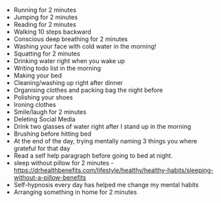 * Running for 2 minutes
* Jumping for 2 minutes
* Reading for 2 minutes
* Walking 10 steps backward
* Conscious deep breathing for 2 minutes
* Washing your face with cold water in the morning!
* Squatting for 2 minutes
* Drinking water right when you wake up
* Writing todo list in the morning
* Making your bed
* Cleaning/washing up right after dinner
* Organising clothes and packing bag the night before
* Polishing your shoes
* Ironing clothes
* Smile/laugh for 2 minutes
* Deleting Social Media
* Drink two glasses of water right after I stand up in the morning
* Brushing before hitting bed
* At the end of the day, trying mentally naming 3 things you where grateful for that day
* Read a self help paragraph before going to bed at night.
* sleep without pillow for 2 minutes - https://drhealthbenefits.com/lifestyle/healthy/healthy-habits/sleeping-without-a-pillow-benefits
* Self-hypnosis every day has helped me change my mental habits 
* Arranging something in home for 2 minutes